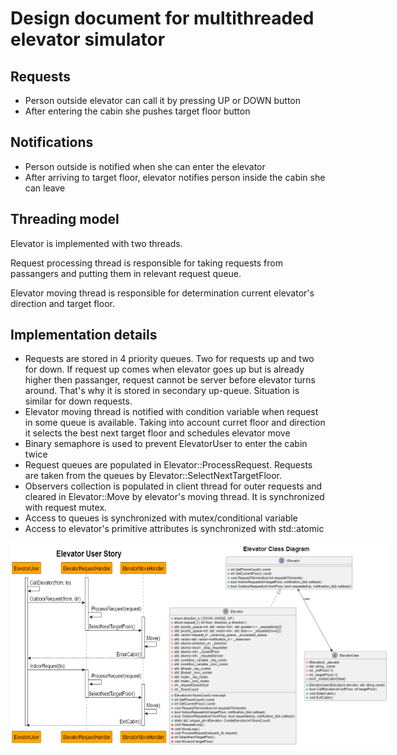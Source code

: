 # Design document for multithreaded elevator simulator

## Requests
- Person outside elevator can call it by pressing UP or DOWN button
- After entering the cabin she pushes target floor button

## Notifications
- Person outside is notified when she can enter the elevator 
- After arriving to target floor, elevator notifies person inside the cabin she can leave

## Threading model
Elevator is implemented with two threads. 

Request processing thread is responsible for taking requests from passangers and putting them in relevant request queue.

Elevator moving thread is responsible for determination current elevator's direction and target floor.

## Implementation details
- Requests are stored in 4 priority queues. Two for requests up and two for down. If request up comes when elevator goes up but is already higher then passanger, request cannot be server before elevator turns around. That's why it is stored in secondary up-queue. Situation is similar for down requests.
- Elevator moving thread is notified with condition variable when request in some queue is available. Taking into account curret floor and direction it selects the best next target floor and schedules elevator move
- Binary semaphore is used to prevent ElevatorUser to enter the cabin twice
- Request queues are populated in Elevator::ProcessRequest. Requests are taken from the queues by Elevator::SelectNextTargetFloor.
- Observers collection is populated in client thread for outer requests and cleared in Elevator::Move by elevator's moving thread. It is synchronized with request mutex.
- Access to queues is synchronized with mutex/conditional variable
- Access to elevator's primitive attributes is synchronized with std::atomic

<p>
<div style="display: flex; justify-content: space-around;">
  <img src="https://github.com/vSzemkel/Elevator/blob/main/UML/elevator-sequence.png" alt="Sequence diagram" width="50%">
  <img src="https://github.com/vSzemkel/Elevator/blob/main/UML/elevator-classes.png" alt="Class hierarchy" width="70%">
</div>
</p>